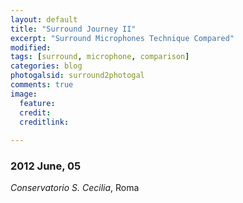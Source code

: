 ```yaml
---
layout: default
title: "Surround Journey II"
excerpt: "Surround Microphones Technique Compared"
modified: 
tags: [surround, microphone, comparison]
categories: blog
photogalsid: surround2photogal
comments: true
image: 
  feature: 
  credit: 
  creditlink:
 
---
```


### 2012 June, 05

*Conservatorio S. Cecilia*, Roma    

